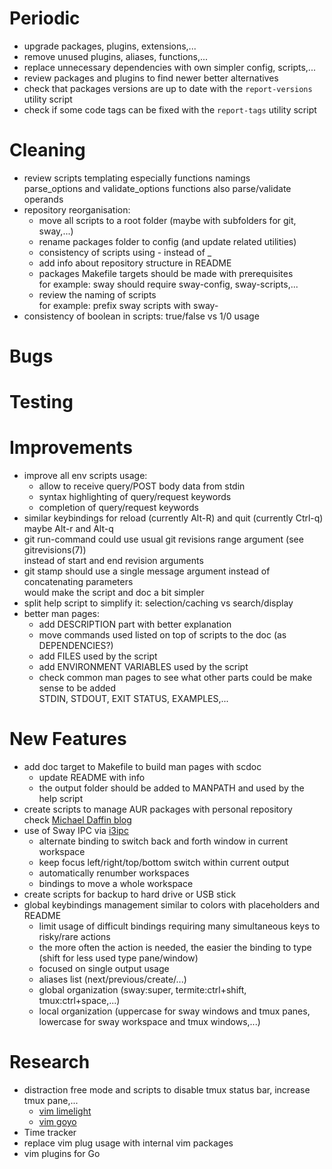 # Periodic
  - upgrade packages, plugins, extensions,...
  - remove unused plugins, aliases, functions,...
  - replace unnecessary dependencies with own simpler config, scripts,...
  - review packages and plugins to find newer better alternatives
  - check that packages versions are up to date with the `report-versions` utility script
  - check if some code tags can be fixed with the `report-tags` utility script

# Cleaning
  - review scripts templating especially functions namings  
    parse_options and validate_options functions also parse/validate operands
  - repository reorganisation:
    * move all scripts to a root folder (maybe with subfolders for git, sway,...)
    * rename packages folder to config (and update related utilities)
    * consistency of scripts using - instead of _
    * add info about repository structure in README
    * packages Makefile targets should be made with prerequisites  
      for example: sway should require sway-config, sway-scripts,...
    * review the naming of scripts  
      for example: prefix sway scripts with sway-
  - consistency of boolean in scripts: true/false vs 1/0 usage

# Bugs

# Testing

# Improvements
  - improve all env scripts usage:
    * allow to receive query/POST body data from stdin
    * syntax highlighting of query/request keywords
    * completion of query/request keywords
  - similar keybindings for reload (currently Alt-R) and quit (currently Ctrl-q)  
    maybe Alt-r and Alt-q
  - git run-command could use usual git revisions range argument (see gitrevisions(7))  
    instead of start and end revision arguments
  - git stamp should use a single message argument instead of concatenating parameters  
    would make the script and doc a bit simpler
  - split help script to simplify it: selection/caching vs search/display
  - better man pages:
    * add DESCRIPTION part with better explanation
    * move commands used listed on top of scripts to the doc (as DEPENDENCIES?)
    * add FILES used by the script
    * add ENVIRONMENT VARIABLES used by the script
    * check common man pages to see what other parts could be make sense to be added  
      STDIN, STDOUT, EXIT STATUS, EXAMPLES,...

# New Features
  - add doc target to Makefile to build man pages with scdoc  
    * update README with info
    * the output folder should be added to MANPATH and used by the help script
  - create scripts to manage AUR packages with personal repository  
    check [Michael Daffin blog](https://disconnected.systems/blog/archlinux-repo-in-aws-bucket/)
  - use of Sway IPC via [i3ipc](https://github.com/acrisci/i3ipc-python)
    * alternate binding to switch back and forth window in current workspace
    * keep focus left/right/top/bottom switch within current output
    * automatically renumber workspaces
    * bindings to move a whole workspace
  - create scripts for backup to hard drive or USB stick
  - global keybindings management similar to colors with placeholders and README
    * limit usage of difficult bindings requiring many simultaneous keys to risky/rare actions
    * the more often the action is needed, the easier the binding to type (shift for less used type pane/window)
    * focused on single output usage
    * aliases list (next/previous/create/...)
    * global organization (sway:super, termite:ctrl+shift, tmux:ctrl+space,...)
    * local organization (uppercase for sway windows and tmux panes, lowercase for sway workspace and tmux windows,...)

# Research
  - distraction free mode and scripts to disable tmux status bar, increase tmux pane,...
    * [vim limelight](https://github.com/junegunn/limelight.vim)
    * [vim goyo](https://github.com/junegunn/goyo.vim)
  - Time tracker
  - replace vim plug usage with internal vim packages
  - vim plugins for Go
